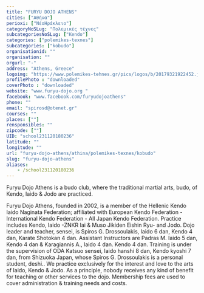 ```yaml
---
title: "FURYU DOJO ATHENS"
cities: ["Αθήνα"]
perioxi: ["ΝέοΗράκλειο"]
categoryNoSLug: "Πολεμικές τέχνες"
subcategoriesNoSLug: ["Kendo"]
categories: ["polemikes-texnes"]
subcategories: ["kobudo"]
organisationid: ""
organisation: ""
orgurl: "-"
address: "Athens, Greece"
logoimg: "https://www.polemikes-tehnes.gr/pics/logos/b/20179321922452.jpg"
profilePhoto : "downloaded"
coverPhoto : "downloaded"
website: "www.furyu-dojo.org "
facebook: "www.facebook.com/furyudojoathens"
phone: ""
email: "spirosd@otenet.gr"
courses: ""
places: [""]
rensponsibles: ""
zipcode: [""]
UID: "school231120180236"
latitude: ""
longitude: ""
url: "furyu-dojo-athens/athina/polemikes-texnes/kobudo"
slug: "furyu-dojo-athens"
aliases:
    - /school231120180236
---
```



Furyu Dojo Athens is a budo club, where the traditional martial arts, budo, of Kendo, Iaido &amp; Jodo are practiced.

Furyu Dojo Athens, founded in 2002, is a member of the Hellenic Kendo Iaido Naginata Federation; affiliated with European Kendo Federation - International Kendo Federation - All Japan Kendo Federation. Practice includes Kendo, Iaido -ZNKR Iai &amp; Muso Jikiden Eishin Ryu- and Jodo. Dojo leader and teacher, sensei, is Spiros G. Drossoulakis, Iaido 6 dan, Kendo 4 dan, Karate Shotokan 4 dan. Assistant Instructors are Padras M. Iaido 5 dan, Kendo 4 dan &amp; Karagiannis A., Iaido 4 dan. Kendo 4 dan. Training is under the supervision of ODA Katsuo sensei, Iaido hanshi 8 dan, Kendo kyoshi 7 dan, from Shizuoka Japan, whose Spiros G. Drossoulakis is a personal student, deshi.. We practice exclusively for the interest and love to the arts of Iaido, Kendo &amp; Jodo. As a principle, nobody receives any kind of benefit for teaching or other services to the dojo. Membership fees are used to cover administration &amp; training needs and costs.